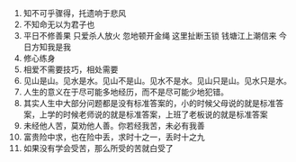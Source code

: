 1. 知不可乎骤得，托遗响于悲风
2. 不知命无以为君子也
3. 平日不修善果 只爱杀人放火 忽地顿开金绳 这里扯断玉锁 钱塘江上潮信来 今日方知我是我
4. 修心练身
5. 相爱不需要技巧，相处需要
6. 见山是山。见水是水。见山不是山。见水不是水。见山只是山。见水只是水。
7. 人生的意义在于尽可能多地经历，而不是尽可能少地犯错。
8. 其实人生中大部分问题都是没有标准答案的，小的时候父母说的就是标准答案，上学的时候老师说的就是标准答案，上班了老板说的就是标准答案
9. 未经他人苦，莫劝他人善。你若经我苦，未必有我善
10. 富贵险中求，也在险中丢，求时十之一，丢时十之九
11. 如果没有学会受苦，那么所受的苦就白受了